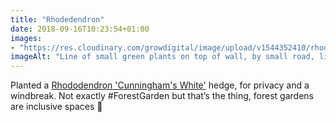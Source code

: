 ```yaml
---
title: "Rhodedendron"
date: 2018-09-16T10:23:54+01:00
images: 
- "https://res.cloudinary.com/growdigital/image/upload/v1544352410/rhodedendron-44651583312.jpg"
imageAlt: "Line of small green plants on top of wall, by small road, little white dog in the near distance"
---
```


Planted a [Rhododendron 'Cunningham's White'](https://www.rhs.org.uk/Plants/91138/Rhododendron-Cunningham-s-White/Details) hedge, for privacy and a windbreak. Not exactly #ForestGarden but that’s the thing, forest gardens are inclusive spaces 🙂
